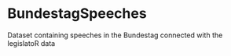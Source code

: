 # BundestagSpeeches
Dataset containing speeches in the Bundestag connected with the legislatoR data
